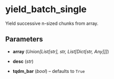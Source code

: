 # yield_batch_single

Yield successive n-sized chunks from array.



## Parameters

- **array** (*Union[List[str], str, List[Dict[str, Any]]]*)

- **desc** (*str*)

- **tqdm_bar** (*bool*) – defaults to `True`





